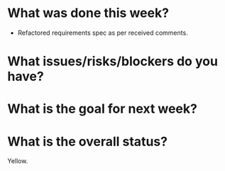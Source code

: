 # What was done this week?
- Refactored requirements spec as per received comments.


# What issues/risks/blockers do you have?



# What is the goal for next week?



# What is the overall status?
Yellow.


<!-- 
  Green - everything is normal, we are not falling the plan.
  Yellow - we have blockers, we are taking longer than expected, we are falling behind the plan.
  Red - situation is critical, people are not working, we are completing our work, we are very behind the plan.
-->